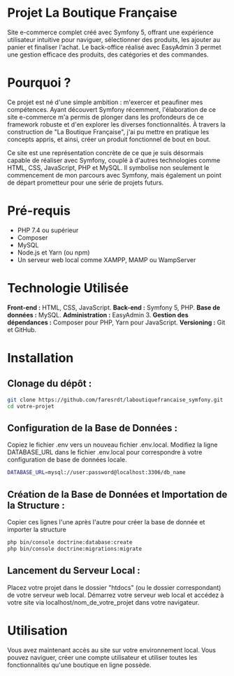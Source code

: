 # Projet La Boutique Française

Site e-commerce complet créé avec Symfony 5, offrant une expérience utilisateur intuitive pour naviguer, sélectionner des produits, les ajouter au panier et finaliser l'achat. Le back-office réalisé avec EasyAdmin 3 permet une gestion efficace des produits, des catégories et des commandes.

# Pourquoi ?

Ce projet est né d'une simple ambition : m'exercer et peaufiner mes compétences. Ayant découvert Symfony récemment, l'élaboration de ce site e-commerce m'a permis de plonger dans les profondeurs de ce framework robuste et d'en explorer les diverses fonctionnalités. À travers la construction de "La Boutique Française", j'ai pu mettre en pratique les concepts appris, et ainsi, créer un produit fonctionnel de bout en bout.

Ce site est une représentation concrète de ce que je suis désormais capable de réaliser avec Symfony, couplé à d'autres technologies comme HTML, CSS, JavaScript, PHP et MySQL. Il symbolise non seulement le commencement de mon parcours avec Symfony, mais également un point de départ prometteur pour une série de projets futurs.

# Pré-requis

- PHP 7.4 ou supérieur
- Composer
- MySQL
- Node.js et Yarn (ou npm)
- Un serveur web local comme XAMPP, MAMP ou WampServer

# Technologie Utilisée

**Front-end :** HTML, CSS, JavaScript.
**Back-end :** Symfony 5, PHP.
**Base de données :** MySQL.
**Administration :** EasyAdmin 3.
**Gestion des dépendances :** Composer pour PHP, Yarn pour JavaScript.
**Versioning :** Git et GitHub.

# Installation

## Clonage du dépôt :

```bash
git clone https://github.com/faresrdt/laboutiquefrancaise_symfony.git
cd votre-projet
```

## Configuration de la Base de Données :

Copiez le fichier .env vers un nouveau fichier .env.local.
Modifiez la ligne DATABASE_URL dans le fichier .env.local pour correspondre à votre configuration de base de données locale.

```bash
DATABASE_URL=mysql://user:password@localhost:3306/db_name
```
## Création de la Base de Données et Importation de la Structure :

Copier ces lignes l'une après l'autre pour créer la base de donnée et importer la structure
```bash
php bin/console doctrine:database:create
php bin/console doctrine:migrations:migrate
```

## Lancement du Serveur Local :

Placez votre projet dans le dossier "htdocs" (ou le dossier correspondant) de votre serveur web local.
Démarrez votre serveur web local et accédez à votre site via localhost/nom_de_votre_projet dans votre navigateur.

# Utilisation

Vous avez maintenant accès au site sur votre environnement local. Vous pouvez naviguer, créer une compte utilisateur et utiliser toutes les fonctionnalités qu'une boutique en ligne possède.
